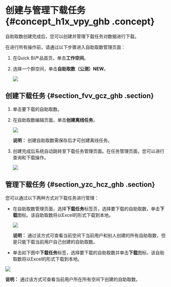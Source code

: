# 创建与管理下载任务 {#concept_h1x_vpy_ghb .concept}

自助取数创建完成后，您可以创建并管理下载任务对数据进行下载。

在进行所有操作前，请通过以下步骤进入自助取数管理页面：

1.  在Quick BI产品首页，单击**工作空间**。
2.  选择一个群空间，单击**自助取数（公测）NEW**。

    ![](http://static-aliyun-doc.oss-cn-hangzhou.aliyuncs.com/assets/img/150932/155477805042091_zh-CN.png)


## 创建下载任务 {#section_fvv_gcz_ghb .section}

1.  单击要下载的自助取数。
2.  在自助取数编辑页面，单击**创建离线任务**。

    ![](http://static-aliyun-doc.oss-cn-hangzhou.aliyuncs.com/assets/img/150937/155477805042102_zh-CN.png)

    **说明：** 创建自助取数需保存后才可创建离线任务。

3.  创建完成后系统自动跳转至下载任务管理页面。在任务管理页面，您可以进行查询和下载操作。

    ![](http://static-aliyun-doc.oss-cn-hangzhou.aliyuncs.com/assets/img/150937/155477805042103_zh-CN.png)


## 管理下载任务 {#section_yzc_hcz_ghb .section}

您可以通过以下两种方式对下载任务进行管理：

-   在自助取数管理页面，选择**下载任务**标签页，选择要下载的自助取数，单击**下载**图标。该自助取数将以Excel的形式下载到本地。

    ![](http://static-aliyun-doc.oss-cn-hangzhou.aliyuncs.com/assets/img/150937/155477805042104_zh-CN.png)

    **说明：** 通过该方式可查看当前空间下当前用户和别人创建的所有自助取数，但是只能下载当前用户自己创建的自助取数。

-   单击如下图中**下载任务**标签，选择要下载的自助取数并单击**下载**图标。该自助取数将以Excel的形式下载到本地。

![](http://static-aliyun-doc.oss-cn-hangzhou.aliyuncs.com/assets/img/150937/155477805042226_zh-CN.png)

**说明：** 通过该方式可查看当前用户所在所有空间下创建的自助取数。


